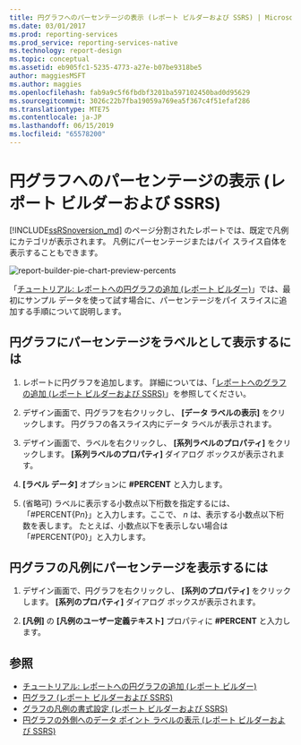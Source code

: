 ```yaml
---
title: 円グラフへのパーセンテージの表示 (レポート ビルダーおよび SSRS) | Microsoft Docs
ms.date: 03/01/2017
ms.prod: reporting-services
ms.prod_service: reporting-services-native
ms.technology: report-design
ms.topic: conceptual
ms.assetid: eb905fc1-5235-4773-a27e-b07be9318be5
author: maggiesMSFT
ms.author: maggies
ms.openlocfilehash: fab9a9c5f6fbdbf3201ba597102450bad0d95629
ms.sourcegitcommit: 3026c22b7fba19059a769ea5f367c4f51efaf286
ms.translationtype: MTE75
ms.contentlocale: ja-JP
ms.lasthandoff: 06/15/2019
ms.locfileid: "65578200"
---
```

# <a name="display-percentage-values-on-a-pie-chart-report-builder-and-ssrs"></a>円グラフへのパーセンテージの表示 (レポート ビルダーおよび SSRS)
[!INCLUDE[ssRSnoversion_md](../../includes/ssrsnoversion-md.md)] のページ分割されたレポートでは、既定で凡例にカテゴリが表示されます。 凡例にパーセンテージまたはパイ スライス自体を表示することもできます。   

![report-builder-pie-chart-preview-percents](../../reporting-services/media/report-builder-pie-chart-preview-percents.png)

 「[チュートリアル: レポートへの円グラフの追加 (レポート ビルダー)](Tutorial:%20Add%20a%20Pie%20Chart%20to%20Your%20Report%20\(Report%20Builder\).md)」では、最初にサンプル データを使って試す場合に、パーセンテージをパイ スライスに追加する手順について説明します。
 
  
## <a name="to-display-percentage-values-as-labels-on-a-pie-chart"></a>円グラフにパーセンテージをラベルとして表示するには  
  
1.  レポートに円グラフを追加します。 詳細については、「[レポートへのグラフの追加 &#40;レポート ビルダーおよび SSRS&#41;](../../reporting-services/report-design/add-a-chart-to-a-report-report-builder-and-ssrs.md)」を参照してください。  
  
2.  デザイン画面で、円グラフを右クリックし、 **[データ ラベルの表示]** をクリックします。 円グラフの各スライス内にデータ ラベルが表示されます。  
  
3.  デザイン画面で、ラベルを右クリックし、 **[系列ラベルのプロパティ]** をクリックします。 **[系列ラベルのプロパティ]** ダイアログ ボックスが表示されます。  
  
4.  **[ラベル データ]** オプションに **#PERCENT** と入力します。  
  
5.  (省略可) ラベルに表示する小数点以下桁数を指定するには、「#PERCENT{P*n*}」と入力します。ここで、 *n* は、表示する小数点以下桁数を表します。 たとえば、小数点以下を表示しない場合は「#PERCENT{P0}」と入力します。  
  
## <a name="to-display-percentage-values-in-the-legend-of-a-pie-chart"></a>円グラフの凡例にパーセンテージを表示するには  
  
1.  デザイン画面で、円グラフを右クリックし、 **[系列のプロパティ]** をクリックします。 **[系列のプロパティ]** ダイアログ ボックスが表示されます。  
  
2.  **[凡例]** の **[凡例のユーザー定義テキスト]** プロパティに **#PERCENT** と入力します。  
  
## <a name="see-also"></a>参照  
* [チュートリアル: レポートへの円グラフの追加 (レポート ビルダー)](Tutorial:%20Add%20a%20Pie%20Chart%20to%20Your%20Report%20\(Report%20Builder\).md)
*  [円グラフ &#40;レポート ビルダーおよび SSRS&#41;](../../reporting-services/report-design/pie-charts-report-builder-and-ssrs.md)   
*  [グラフの凡例の書式設定 &#40;レポート ビルダーおよび SSRS&#41;](../../reporting-services/report-design/chart-legend-formatting-report-builder.md)   
*  [円グラフの外側へのデータ ポイント ラベルの表示 (レポート ビルダーおよび SSRS)](../../reporting-services/report-design/display-data-point-labels-outside-a-pie-chart-report-builder-and-ssrs.md)   
 
  

